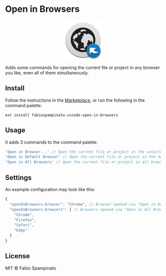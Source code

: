 # Open in Browsers

<p align="center">
  <img src="https://raw.githubusercontent.com/fabiospampinato/vscode-open-in-browsers/master/resources/logo.png" width="128" alt="Logo">
</p>

Adds some commands for opening the current file or project in any browser you like, even all of them simultaneously.

## Install

Follow the instructions in the [Marketplace](https://marketplace.visualstudio.com/items?itemName=fabiospampinato.vscode-open-in-browsers), or run the following in the command palette:

```shell
ext install fabiospampinato.vscode-open-in-browsers
```

## Usage

It adds 3 commands to the command palette:

```js
'Open in Browser...' // Open the current file or project in the selected browser
'Open in Default Browser' // Open the current file or project in the default browser
'Open in All Browsers' // Open the current file or project in all browsers
```

## Settings

An example configuration may look like this:

```js
{
  "openInBrowsers.browser": "Chrome", // Browser opened via "Open in Default Browser"
  "openInBrowsers.browsers": [ // Browsers opened via "Open in All Browsers"
    "Chrome",
    "Firefox",
    "Safari",
    "Edge"
  ]
}
```

## License

MIT © Fabio Spampinato
